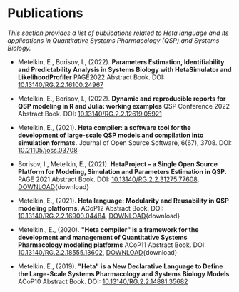 # Publications

*This section provides a list of publications related to Heta language and its applications in Quantitative Systems Pharmacology (QSP) and Systems Biology.*

- Metelkin, E., Borisov, I., (2022). **Parameters Estimation, Identifiability and Predictability Analysis in Systems Biology with HetaSimulator and LikelihoodProfiler** PAGE2022 Abstract Book. DOI: [10.13140/RG.2.2.16100.24967](https://doi.org/10.13140/RG.2.2.16100.24967)

- Metelkin, E., Borisov, I., (2022). **Dynamic and reproducible reports for QSP modeling in R and Julia: working examples** QSP Conference 2022 Abstract Book. DOI: [10.13140/RG.2.2.12619.05921](https://doi.org/10.13140/RG.2.2.12619.05921)

- Metelkin, E., (2021). **Heta compiler: a software tool for the development of large-scale QSP models and compilation into simulation formats.** Journal of Open Source Software, 6(67), 3708. DOI: [10.21105/joss.03708](https://doi.org/10.21105/joss.03708)

- Borisov, I., Metelkin, E., (2021). **HetaProject – a Single Open Source Platform for Modeling, Simulation and Parameters Estimation in QSP.** PAGE 2021 Abstract Book. DOI: [10.13140/RG.2.2.31275.77608](https://doi.org/10.13140/RG.2.2.31275.77608), [DOWNLOAD](/files/PAGE11-borisov.pdf){download}

- Metelkin, E., (2021). **Heta language: Modularity and Reusability in QSP modeling platforms.** ACoP12 Abstract Book. DOI: [10.13140/RG.2.2.16900.04484](https://doi.org/10.13140/RG.2.2.16900.04484), [DOWNLOAD](/files/THU-023_upd.pdf){download}

- Metelkin., E., (2020). **"Heta compiler" is a framework for the development and management of Quantitative Systems Pharmacology modeling platforms** ACoP11 Abstract Book. DOI: [10.13140/RG.2.2.18555.13602](https://doi.org/10.13140/RG.2.2.18555.13602), [DOWNLOAD](/files/ACoP12_PIA_Poster010_v1.pdf){download}

- Metelkin, E., (2019). **"Heta" is a New Declarative Language to Define the Large-Scale Systems Pharmacology and Systems Biology Models** ACoP10 Abstract Book. DOI: [10.13140/RG.2.2.14881.35682](https://doi.org/10.13140/RG.2.2.14881.35682)